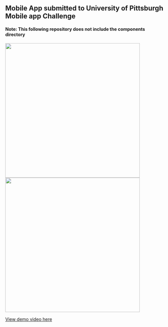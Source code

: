 ## Mobile App submitted to University of Pittsburgh Mobile app Challenge
#### Note: This following repository does not include the components directory


<img src="http://niksingh.net/img/PittitionHome.png" width="425" /> <img src="http://niksingh.net/img/PittitionPage.png" width="425" />

[View demo video here](https://www.youtube.com/watch?v=3CFOHVC-k0w)